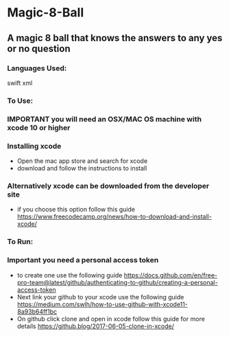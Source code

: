 # Magic-8-Ball
## A magic 8 ball that knows the answers to any yes or no question

### Languages Used:

swift
xml


### To Use:
### IMPORTANT you will need an OSX/MAC OS machine with xcode 10 or higher

### Installing xcode

* Open the mac app store and search for xcode
* download and follow the instructions to install 

### Alternatively xcode can be downloaded from the developer site

* if you choose this option follow this guide https://www.freecodecamp.org/news/how-to-download-and-install-xcode/



### To Run:
### Important you need a personal access token

* to create one use the following guide https://docs.github.com/en/free-pro-team@latest/github/authenticating-to-github/creating-a-personal-access-token
* Next link your github to your xcode use the following guide https://medium.com/swlh/how-to-use-github-with-xcode11-8a93b64ff1bc
* On github click clone and open in xcode follow this guide for more details https://github.blog/2017-06-05-clone-in-xcode/


